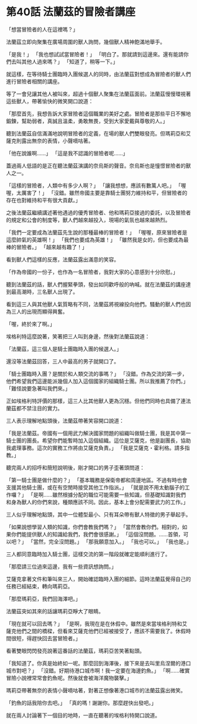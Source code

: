 # 第40話 法蘭茲的冒險者講座

「想當冒險者的人在這裡嗎？」

法蘭茲立即向聚集在廣場周圍的獸人詢問，幾個獸人精神飽滿地舉手。

「是我！」
「我也想試試當冒險者！」
「明白了。那就請到這邊來。還有能請你們去叫其他人過來嗎？」
「知道了，稍等一下。」

就這樣，在等待騎士團臨時入團候選人的同時，由法蘭茲對想成為冒險者的獸人們進行冒險者相關的講座。

等了一會兒讓其他人被叫來，超過十個獸人聚集在法蘭茲面前。法蘭茲慢慢環視著這些獸人，帶著愉快的微笑開口說道：

「那麼首先，我想告訴大家冒險者這個職業的美好之處。冒險者是那些平日不懈地鍛鍊，幫助弱者，真誠且溫柔，勇敢無畏，受到大家愛戴與尊敬的人。」

聽到法蘭茲自信滿滿地說明冒險者的定義，在場的獸人們雙眼發亮。但瑪莉亞和艾薩克則露出無奈的表情，小聲嘀咕著。

「他在說誰啊……」
「這是我不認識的冒險者呢……」

蓋過兩人低語的是正在聽法蘭茲演講的奈烏斯的聲音。奈烏斯也是憧憬冒險者的獸人之一。

「這樣的冒險者，人類中有多少人啊？」
「讓我想想，應該有數萬人吧。」
「喔喔，太厲害了！」
「沒錯。雖然帝國主要是靠騎士團努力維持和平，但冒險者的存在也對維持和平有很大貢獻。」

之後法蘭茲繼續講述著他遇過的優秀冒險者、他和瑪莉亞接過的委託，以及冒險者的規定和公會的制度等，獸人們越來越投入，現場的氣氛也越來越熱烈。

「我們一定要成為法蘭茲先生說的那種最棒的冒險者！」
「喔喔，原來冒險者是這麼帥氣的英雄啊！」
「我們也要成為英雄！」
「雖然我是女的，但也要成為最棒的冒險者。」
「越來越有趣了！」

看到獸人們這樣的反應，法蘭茲露出滿意的笑容。

「作為帝國的一份子，也作為一名冒險者，我對大家的心意感到十分欣慰。」

聽到法蘭茲的話，獸人們握緊拳頭，發出如同歡呼般的吶喊。就在法蘭茲的講座達到最高潮時，三名獸人出現了。

看到這三人與其他獸人氣質略有不同，法蘭茲將視線投向他們。騷動的獸人們也因為三人的出現而顯得興奮。

「喔，終於來了啊。」

埃格利特這麼說著，笑著把三人叫到身邊，然後對法蘭茲說道：

「法蘭茲，這三個人是騎士團臨時入團的候選人。」

還沒等法蘭茲回答，三人中最高的男子就開口了。

「騎士團臨時入團？是關於和人類交流的事嗎？」
「沒錯。作為交流的第一步，他們希望我們這邊能派幾個人加入這個國家的組織騎士團。所以我推薦了你們。」
「難怪說要急著叫我們來。」

正如埃格利特評價的那樣，這三人比其他獸人更為沉穩。但他們同時也具備了連法蘭茲都不禁注目的實力。

三人表示理解地點頭後，法蘭茲帶著笑容開口說道：

「我是法蘭茲。帝國有一個用武力解決國家問題的組織叫做騎士團，我是其中第一騎士團的團長。希望你們能暫時加入這個組織。這位是艾薩克，他是副團長，協助我處理事務。這次的實務工作將由艾薩克負責。」
「我是艾薩克・霍利格。請多指教。」

聽完兩人的招呼和簡短說明後，剛才開口的男子歪著頭問道：

「第一騎士團是做什麼的？」
「基本職務是保衛帝都和周邊地區。不過有時也會支援其他騎士團，或在有空閒時接受其他工作指派。」
「就是說不用太動腦子的工作囉？」
「是啊……雖然根據分配的職位可能需要一些知識，但基礎知識對我們和身為獸人的你們來說，種類應該不同。因此，基本上會分配需要武力的工作。」

三人似乎理解地點頭，其中一位體型最小、只有耳朵帶有獸人特徵的男子舉起手。

「如果說想學習人類的知識，你們會教我們嗎？」
「當然會教你們。相對的，如果你們能提供獸人的知識給我們，我們會很感謝。」
「這個沒問題。……首領，可以吧？」
「當然，完全沒問題。」
「那我願意加入。」
「我也可以。」
「我也是。」

三人都同意臨時加入騎士團，這樣交流的第一階段就確定能順利進行了。

「那麼請三位過來這邊，我有一些資訊想詢問。」

艾薩克拿著文件和筆叫來三人，開始確認臨時入團的細節。這時法蘭茲覺得自己的任務已經結束，轉向瑪莉亞。

「那麼瑪莉亞，我們回海澤吧。」

法蘭茲突如其來的話讓瑪莉亞睜大了眼睛。

「現在就可以回去嗎？」
「是啊，我現在是在休假中。雖然是來當埃格利特和艾薩克他們之間的橋樑，但看來艾薩克他們已經被接受了，應該不需要我了。休假時間很短，得趕快回去當冒險者。」

看著雙眼閃閃發亮說著這番話的法蘭茲，瑪莉亞苦笑著點頭。

「我知道了。你真是始終如一呢。那麼回到海澤後，接下來是去叫里烏涅爾的港口城市對吧？」
「沒錯。好期待港口城市啊！我一定要在海邊釣魚。」
「啊……確實冒險小說裡常常會釣魚呢。然後就會被海洋魔物襲擊。」

瑪莉亞帶著無奈的表情小聲嘀咕著，對著正想像著港口城市的法蘭茲露出微笑。

「釣魚的話我陪你去吧。」
「真的嗎！謝謝你。那麼趕快出發吧。」

就在兩人討論著下一個目的地時，一直在聽著的埃格利特開口說道。